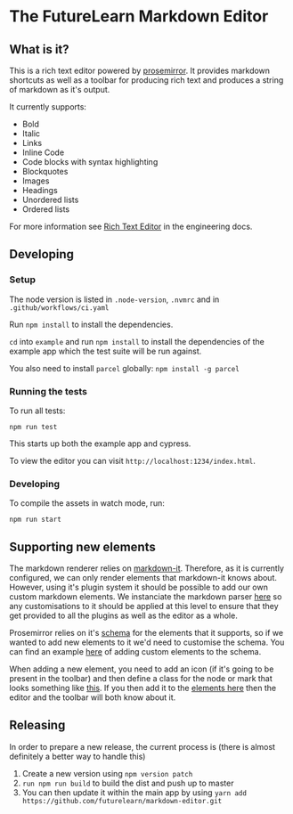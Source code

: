 # The FutureLearn Markdown Editor

## What is it?

This is a rich text editor powered by [prosemirror](https://prosemirror.net/). It provides markdown shortcuts as well as a toolbar for producing rich text and produces a string of markdown as it's output.

It currently supports:

* Bold
* Italic
* Links
* Inline Code
* Code blocks with syntax highlighting
* Blockquotes
* Images
* Headings
* Unordered lists
* Ordered lists

For more information see [Rich Text Editor](https://app.gitbook.com/@futurelearn/s/engineering-docs/the-futurelearn-app/frontend/javascript/rich-text-editor) in the engineering docs.

## Developing

### Setup

The node version is listed in `.node-version`, `.nvmrc` and in `.github/workflows/ci.yaml`

Run `npm install` to install the dependencies.

`cd` into `example` and run `npm install` to install the dependencies of the example app which the test suite will be run against.

You also need to install `parcel` globally: `npm install -g parcel`

### Running the tests

To run all tests:

```
npm run test
```

This starts up both the example app and cypress.

To view the editor you can visit `http://localhost:1234/index.html`.

### Developing

To compile the assets in watch mode, run:

```
npm run start
```

## Supporting new elements

The markdown renderer relies on [markdown-it](https://github.com/markdown-it/markdown-it). Therefore, as it is currently configured, we can only render elements that markdown-it knows about. However, using it's plugin system it should be possible to add our own custom markdown elements. We instanciate the markdown parser [here](https://github.com/futurelearn/markdown-editor/blob/master/src/Editor/markdown.ts#L68) so any customisations to it should be applied at this level to ensure that they get provided to all the plugins as well as the editor as a whole.

Prosemirror relies on it's [schema](https://github.com/ProseMirror/prosemirror-markdown/blob/master/src/schema.js) for the elements that it supports, so if we wanted to add new elements to it we'd need to customise the schema. You can find an example [here](https://prosemirror.net/examples/dino/) of adding custom elements to the schema.

When adding a new element, you need to add an icon (if it's going to be present in the toolbar) and then define a class for the node or mark that looks something like [this](https://github.com/futurelearn/markdown-editor/blob/master/src/Editor/Marks/Strong.ts). If you then add it to the [elements here](https://github.com/futurelearn/markdown-editor/blob/master/src/Editor/Marks/index.ts#L8) then the editor and the toolbar will both know about it.

## Releasing

In order to prepare a new release, the current process is (there is almost definitely a better way to handle this)

1. Create a new version using `npm version patch`
2. `run npm run build` to build the dist and push up to master
3. You can then update it within the main app by using `yarn add https://github.com/futurelearn/markdown-editor.git`
